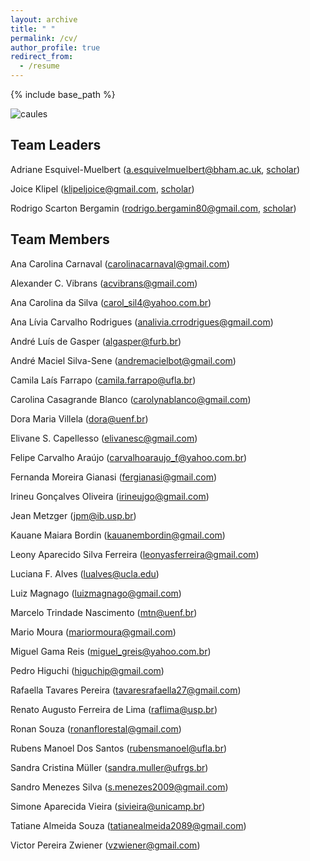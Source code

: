 ```yaml
---
layout: archive
title: " "
permalink: /cv/
author_profile: true
redirect_from:
  - /resume
---
```


{% include base_path %}

![caules](https://rededama.github.io/images/caules.png)

## Team Leaders
 
 Adriane Esquivel-Muelbert ([a.esquivelmuelbert@bham.ac.uk](mailto:a.esquivelmuelbert@bham.ac.uk), [scholar](https://scholar.google.com/citations?user=d6XOOK0AAAAJ&hl=en))

 Joice Klipel ([klipeljoice@gmail.com](mailto:klipeljoice@gmail.com), [scholar](https://scholar.google.com/citations?user=oG4eV9MAAAAJ&hl=pt-BR))

 Rodrigo Scarton Bergamin ([rodrigo.bergamin80@gmail.com](mailto:rodrigo.bergamin80@gmail.com), [scholar](https://scholar.google.com.br/citations?user=uAoCb5gAAAAJ&hl=pt-PT))


## Team Members
 
 Ana Carolina Carnaval ([carolinacarnaval@gmail.com](mailto:carolinacarnaval@gmail.com))

 Alexander C. Vibrans ([acvibrans@gmail.com](mailto:acvibrans@gmail.com))

 Ana Carolina da Silva ([carol_sil4@yahoo.com.br](mailto:carol_sil4@yahoo.com.br))

 Ana Lívia Carvalho Rodrigues ([analivia.crrodrigues@gmail.com](mailto:analivia.crrodrigues@gmail.com))

 André Luís de Gasper ([algasper@furb.br](mailto:algasper@furb.br))

 André Maciel Silva-Sene ([andremacielbot@gmail.com](mailto:andremacielbot@gmail.com))

 Camila Laís Farrapo ([camila.farrapo@ufla.br](mailto:camila.farrapo@ufla.br))

 Carolina Casagrande Blanco ([carolynablanco@gmail.com](mailto:carolynablanco@gmail.com))

 Dora Maria Villela ([dora@uenf.br](mailto:dora@uenf.br))

 Elivane S. Capellesso ([elivanesc@gmail.com](mailto:elivanesc@gmail.com))

 Felipe Carvalho Araújo ([carvalhoaraujo_f@yahoo.com.br](mailto:carvalhoaraujo_f@yahoo.com.br))

 Fernanda Moreira Gianasi ([fergianasi@gmail.com](mailto:fergianasi@gmail.com))

 Irineu Gonçalves Oliveira ([irineujgo@gmail.com](mailto:irineujgo@gmail.com))

 Jean Metzger ([jpm@ib.usp.br](mailto:jpm@ib.usp.br))

 Kauane Maiara Bordin ([kauanembordin@gmail.com](mailto:kauanembordin@gmail.com))

 Leony Aparecido Silva Ferreira ([leonyasferreira@gmail.com](mailto:leonyasferreira@gmail.com))

 Luciana F. Alves ([lualves@ucla.edu](mailto:lualves@ucla.edu))

 Luiz Magnago ([luizmagnago@gmail.com](mailto:luizmagnago@gmail.com))

 Marcelo Trindade Nascimento ([mtn@uenf.br](mailto:mtn@uenf.br))

 Mario Moura ([mariormoura@gmail.com](mailto:mariormoura@gmail.com))

 Miguel Gama Reis ([miguel_greis@yahoo.com.br](mailto:miguel_greis@yahoo.com.br))

 Pedro Higuchi ([higuchip@gmail.com](mailto:higuchip@gmail.com))

 Rafaella Tavares Pereira ([tavaresrafaella27@gmail.com](mailto:tavaresrafaella27@gmail.com))

 Renato Augusto Ferreira de Lima ([raflima@usp.br](mailto:raflima@usp.br))

 Ronan Souza ([ronanflorestal@gmail.com](mailto:ronanflorestal@gmail.com))

 Rubens Manoel Dos Santos ([rubensmanoel@ufla.br](mailto:rubensmanoel@ufla.br))

 Sandra Cristina Müller ([sandra.muller@ufrgs.br](mailto:sandra.muller@ufrgs.br))

 Sandro Menezes Silva ([s.menezes2009@gmail.com](mailto:s.menezes2009@gmail.com))

 Simone Aparecida Vieira ([sivieira@unicamp.br](mailto:sivieira@unicamp.br))

 Tatiane Almeida Souza ([tatianealmeida2089@gmail.com](mailto:tatianealmeida2089@gmail.com))

 Victor Pereira Zwiener ([vzwiener@gmail.com](mailto:vzwiener@gmail.com))




